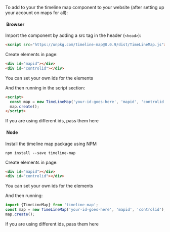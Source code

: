 To add to your the timeline map component to your website (after setting up your account on maps for all):

####  Browser

Import the component by adding a src tag in the header (```<head>```):

```html
<script src="https://unpkg.com/timeline-map@0.0.9/dist/TimeLineMap.js">
```

Create elements in page:

```html
<div id="mapid"></div>
<div id="controlid"></div>
```

You can set your own ids for the elements

And then running in the script section:
```html
<script>
  const map = new TimeLineMap('your-id-goes-here', 'mapid', 'controlid');
  map.create();
</script>
```
If you are using different ids, pass them here

####  Node

Install the timeline map package using NPM
```
npm install --save timeline-map
```

Create elements in page:
```html
<div id="mapid"></div>
<div id="controlid"></div>
```
You can set your own ids for the elements

And then running:
```javascript
import {TimeLineMap} from 'timeline-map';
const map = new TimeLineMap('your-id-goes-here', 'mapid', 'controlid');
map.create();
```
If you are using different ids, pass them here
